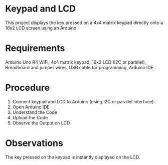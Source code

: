 # Keypad and LCD
This project displays the key pressed on a 4x4 matrix keypad directly onto a 16x2 LCD screen using an Arduino

# Requirements
Arduino Uno R4 WiFi,
4x4 matrix keypad,
16x2 LCD (I2C or parallel),
Breadboard and jumper wires,
USB cable for programming,
Arduino IDE.

# Procedure
1. Connect keypad and LCD to Arduino (using I2C or parallel interface)
2. Open Arduino IDE
3. Understand the Code
4. Upload the Code
5. Observe the Output on LCD

# Observations
The key pressed on the keypad is instantly displayed on the LCD.

